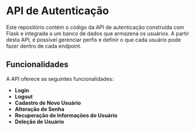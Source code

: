 # API de Autenticação
Este repositório contém o código da API de autenticação construída com Flask e integrada a um banco de dados que armazena os usuários. A partir desta API, é possível gerenciar perfis e definir o que cada usuário pode fazer dentro de cada endpoint.

## Funcionalidades
A API oferece as seguintes funcionalidades:

- **Login**
- **Logout**
- **Cadastro de Novo Usuário**
- **Alteração de Senha**
- **Recuperação de Informações do Usuário**
- **Deleção de Usuário**
